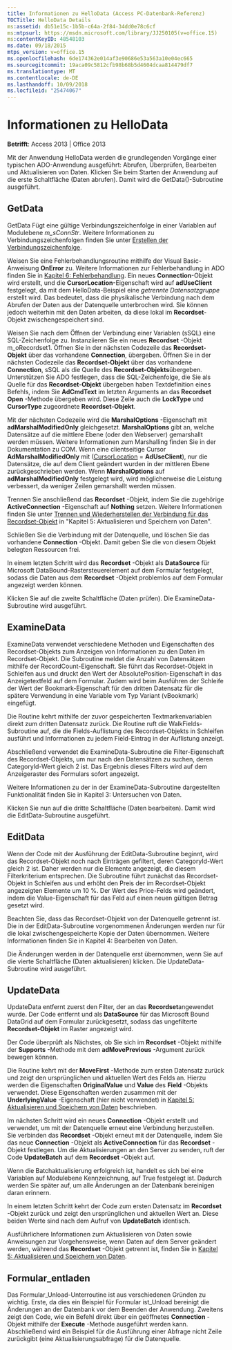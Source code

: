 ```yaml
---
title: Informationen zu HelloData (Access PC-Datenbank-Referenz)
TOCTitle: HelloData Details
ms:assetid: db51e15c-1b5b-c64a-2f84-34dd0e78c6cf
ms:mtpsurl: https://msdn.microsoft.com/library/JJ250105(v=office.15)
ms:contentKeyID: 48548103
ms.date: 09/18/2015
mtps_version: v=office.15
ms.openlocfilehash: 6de174362e014af3e90686e53a563a10e04ec665
ms.sourcegitcommit: 19aca09c5812cfb98b68b5d4604dcaa814479df7
ms.translationtype: MT
ms.contentlocale: de-DE
ms.lasthandoff: 10/09/2018
ms.locfileid: "25474067"
---
```

# <a name="hellodata-details"></a>Informationen zu HelloData


**Betrifft**: Access 2013 | Office 2013

Mit der Anwendung HelloData werden die grundlegenden Vorgänge einer typischen ADO-Anwendung ausgeführt: Abrufen, Überprüfen, Bearbeiten und Aktualisieren von Daten. Klicken Sie beim Starten der Anwendung auf die erste Schaltfläche (Daten abrufen). Damit wird die GetData()-Subroutine ausgeführt.

## <a name="getdata"></a>GetData

GetData Fügt eine gültige Verbindungszeichenfolge in einer Variablen auf Modulebene *m\_sConnStr*. Weitere Informationen zu Verbindungszeichenfolgen finden Sie unter [Erstellen der Verbindungszeichenfolge](creating-the-connection-string.md).

Weisen Sie eine Fehlerbehandlungsroutine mithilfe der Visual Basic-Anweisung **OnError** zu. Weitere Informationen zur Fehlerbehandlung in ADO finden Sie in [Kapitel 6: Fehlerbehandlung](chapter-6-error-handling.md). Ein neues **Connection**-Objekt wird erstellt, und die **CursorLocation**-Eigenschaft wird auf **adUseClient** festgelegt, da mit dem HelloData-Beispiel eine *getrennte Datensatzgruppe* erstellt wird. Das bedeutet, dass die physikalische Verbindung nach dem Abrufen der Daten aus der Datenquelle unterbrochen wird. Sie können jedoch weiterhin mit den Daten arbeiten, da diese lokal im **Recordset**-Objekt zwischengespeichert sind.

Weisen Sie nach dem Öffnen der Verbindung einer Variablen (sSQL) eine SQL-Zeichenfolge zu. Instanziieren Sie ein neues **Recordset** -Objekt m\_oRecordset1. Öffnen Sie in der nächsten Codezeile das **Recordset-Objekt** über das vorhandene **Connection**, übergeben. Öffnen Sie in der nächsten Codezeile das **Recordset-Objekt** über das vorhandene **Connection**, sSQL als die Quelle des **Recordset-Objekts**übergeben. Unterstützen Sie ADO festlegen, dass die SQL-Zeichenfolge, die Sie als Quelle für das **Recordset-Objekt** übergeben haben Textdefinition eines Befehls, indem Sie **AdCmdText** im letzten Arguments an das **Recordset** **Open** -Methode übergeben wird. Diese Zeile auch die **LockType** und **CursorType** zugeordnete **Recordset-Objekt**.

Mit der nächsten Codezeile wird die **MarshalOptions** -Eigenschaft mit **adMarshalModifiedOnly** gleichgesetzt. **MarshalOptions** gibt an, welche Datensätze auf die mittlere Ebene (oder den Webserver) gemarshallt werden müssen. Weitere Informationen zum Marshalling finden Sie in der Dokumentation zu COM. Wenn eine clientseitige Cursor **AdMarshalModifiedOnly** mit ([CursorLocation](cursorlocation-property-ado.md) = **AdUseClient**), nur die Datensätze, die auf dem Client geändert wurden in der mittleren Ebene zurückgeschrieben werden. Wenn **MarshalOptions** auf **adMarshalModifiedOnly** festgelegt wird, wird möglicherweise die Leistung verbessert, da weniger Zeilen gemarshallt werden müssen.

Trennen Sie anschließend das **Recordset** -Objekt, indem Sie die zugehörige **ActiveConnection** -Eigenschaft auf **Nothing** setzen. Weitere Informationen finden Sie unter [Trennen und Wiederherstellen der Verbindung für das Recordset-Objekt](disconnecting-and-reconnecting-the-recordset.md) in "Kapitel 5: Aktualisieren und Speichern von Daten".

Schließen Sie die Verbindung mit der Datenquelle, und löschen Sie das vorhandene **Connection** -Objekt. Damit geben Sie die von diesem Objekt belegten Ressourcen frei.

In einem letzten Schritt wird das **Recordset** -Objekt als **DataSource** für Microsoft DataBound-Rastersteuerelement auf dem Formular festgelegt, sodass die Daten aus dem **Recordset** -Objekt problemlos auf dem Formular angezeigt werden können.

Klicken Sie auf die zweite Schaltfläche (Daten prüfen). Die ExamineData-Subroutine wird ausgeführt.

## <a name="examinedata"></a>ExamineData

ExamineData verwendet verschiedene Methoden und Eigenschaften des Recordset-Objekts zum Anzeigen von Informationen zu den Daten im Recordset-Objekt. Die Subroutine meldet die Anzahl von Datensätzen mithilfe der RecordCount-Eigenschaft. Sie führt das Recordset-Objekt in Schleifen aus und druckt den Wert der AbsolutePosition-Eigenschaft in das Anzeigetextfeld auf dem Formular. Zudem wird beim Ausführen der Schleife der Wert der Bookmark-Eigenschaft für den dritten Datensatz für die spätere Verwendung in eine Variable vom Typ Variant (vBookmark) eingefügt.

Die Routine kehrt mithilfe der zuvor gespeicherten Textmarkenvariablen direkt zum dritten Datensatz zurück. Die Routine ruft die WalkFields-Subroutine auf, die die Fields-Auflistung des Recordset-Objekts in Schleifen ausführt und Informationen zu jedem Field-Eintrag in der Auflistung anzeigt.

Abschließend verwendet die ExamineData-Subroutine die Filter-Eigenschaft des Recordset-Objekts, um nur nach den Datensätzen zu suchen, deren CategoryId-Wert gleich 2 ist. Das Ergebnis dieses Filters wird auf dem Anzeigeraster des Formulars sofort angezeigt.

Weitere Informationen zu der in der ExamineData-Subroutine dargestellten Funktionalität finden Sie in Kapitel 3: Untersuchen von Daten.

Klicken Sie nun auf die dritte Schaltfläche (Daten bearbeiten). Damit wird die EditData-Subroutine ausgeführt.

## <a name="editdata"></a>EditData

Wenn der Code mit der Ausführung der EditData-Subroutine beginnt, wird das Recordset-Objekt noch nach Einträgen gefiltert, deren CategoryId-Wert gleich 2 ist. Daher werden nur die Elemente angezeigt, die diesem Filterkriterium entsprechen. Die Subroutine führt zunächst das Recordset-Objekt in Schleifen aus und erhöht den Preis der im Recordset-Objekt angezeigten Elemente um 10 %. Der Wert des Price-Felds wird geändert, indem die Value-Eigenschaft für das Feld auf einen neuen gültigen Betrag gesetzt wird.

Beachten Sie, dass das Recordset-Objekt von der Datenquelle getrennt ist. Die in der EditData-Subroutine vorgenommenen Änderungen werden nur für die lokal zwischengespeicherte Kopie der Daten übernommen. Weitere Informationen finden Sie in Kapitel 4: Bearbeiten von Daten.

Die Änderungen werden in der Datenquelle erst übernommen, wenn Sie auf die vierte Schaltfläche (Daten aktualisieren) klicken. Die UpdateData-Subroutine wird ausgeführt.

## <a name="updatedata"></a>UpdateData

UpdateData entfernt zuerst den Filter, der an das **Recordset**angewendet wurde. Der Code entfernt und als **DataSource** für das Microsoft Bound DataGrid auf dem Formular zurückgesetzt, sodass das ungefilterte **Recordset-Objekt** im Raster angezeigt wird.

Der Code überprüft als Nächstes, ob Sie sich im **Recordset** -Objekt mithilfe der **Supports** -Methode mit dem **adMovePrevious** -Argument zurück bewegen können.

Die Routine kehrt mit der **MoveFirst** -Methode zum ersten Datensatz zurück und zeigt den ursprünglichen und aktuellen Wert des Felds an. Hierzu werden die Eigenschaften **OriginalValue** und **Value** des **Field** -Objekts verwendet. Diese Eigenschaften werden zusammen mit der **UnderlyingValue** -Eigenschaft (hier nicht verwendet) in [Kapitel 5: Aktualisieren und Speichern von Daten](chapter-5-updating-and-persisting-data.md) beschrieben.

Im nächsten Schritt wird ein neues **Connection** -Objekt erstellt und verwendet, um mit der Datenquelle erneut eine Verbindung herzustellen. Sie verbinden das **Recordset** -Objekt erneut mit der Datenquelle, indem Sie das neue **Connection** -Objekt als **ActiveConnection** für das **Recordset** -Objekt festlegen. Um die Aktualisierungen an den Server zu senden, ruft der Code **UpdateBatch** auf dem **Recordset** -Objekt auf.

Wenn die Batchaktualisierung erfolgreich ist, handelt es sich bei eine Variablen auf Modulebene Kennzeichnung, auf True festgelegt ist. Dadurch werden Sie später auf, um alle Änderungen an der Datenbank bereinigen daran erinnern.

In einem letzten Schritt kehrt der Code zum ersten Datensatz im **Recordset** -Objekt zurück und zeigt den ursprünglichen und aktuellen Wert an. Diese beiden Werte sind nach dem Aufruf von **UpdateBatch** identisch.

Ausführlichere Informationen zum Aktualisieren von Daten sowie Anweisungen zur Vorgehensweise, wenn Daten auf dem Server geändert werden, während das **Recordset** -Objekt getrennt ist, finden Sie in [Kapitel 5: Aktualisieren und Speichern von Daten](chapter-5-updating-and-persisting-data.md).

## <a name="formunload"></a>Formular\_entladen

Das Formular\_Unload-Unterroutine ist aus verschiedenen Gründen zu wichtig. Erste, da dies ein Beispiel für Formular ist\_Unload bereinigt die Änderungen an der Datenbank vor dem Beenden der Anwendung. Zweitens zeigt den Code, wie ein Befehl direkt über ein geöffnetes **Connection** -Objekt mithilfe der **Execute** -Methode ausgeführt werden kann. Abschließend wird ein Beispiel für die Ausführung einer Abfrage nicht Zeile zurückgibt (eine Aktualisierungsabfrage) für die Datenquelle.

